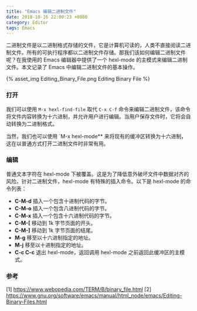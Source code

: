 ```yaml
---
title: "Emacs 编辑二进制文件"
date: 2018-10-16 22:00:23 +0800
category: Editor
tags: Emacs
---
```


二进制文件是以二进制格式存储的文件，它是计算机可读的，人类不直接阅读二进制文件。所有的可执行程序都以二进制文件存储。那我们该如何编辑二进制文件呢？在我使用的 Emacs 编辑器中提供了一个 hexl-mode 的主模式来编辑二进制文件。本文记录了 Emacs 中编辑二进制文件的基本操作。

{% asset_img Editing_Binary_File.png Editing Binary File %}

<!-- more -->

### 打开

我们可以使用 `M-x hexl-find-file` 取代 `C-x C-f` 命令来编辑二进制文件，该命令将文件内容转换为十六进制，并允许用户进行编辑。当用户保存文件时，它将会自动转换为二进制格式。

当然，我们也可以使用 `M-x hexl-mode** 来将现有的缓冲区转换为十六进制，这在以普通方式打开二进制文件时非常有用。

### 编辑

普通文本字符在 hexl-mode 下被覆盖。这是为了降低意外破坏文件中数据对齐的风险。针对二进制文件，hexl-mode 有特殊的插入命令。以下是 hexl-mode 的命令列表：

- **C-M-d** 插入一个包含十进制代码的字节。
- **C-M-o** 插入一个包含八进制代码的字节。
- **C-M-x** 插入一个包含十六进制代码的字节。
- **C-M-[** 移动到 1k 字节页面的开头。
- **C-M-]** 移动到 1k 字节页面的结尾。
- **M-g** 移至以十六进制指定的地址。
- **M-j** 移至以十进制指定的地址。
- **C-c C-c** 退出 hexl-mode，返回调用 hexl-mode 之前返回此缓冲区的主模式。


### 参考

[1] https://www.webopedia.com/TERM/B/binary_file.html
[2] https://www.gnu.org/software/emacs/manual/html_node/emacs/Editing-Binary-Files.html
